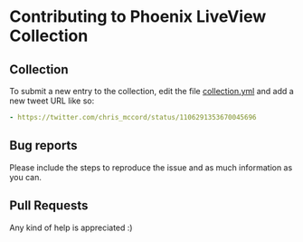 # Contributing to Phoenix LiveView Collection

## Collection

To submit a new entry to the collection, edit the file [collection.yml](https://github.com/leandrocp/phoenix_live_view_collection/blob/main/collection.yml)
and add a new tweet URL like so:

```yaml
- https://twitter.com/chris_mccord/status/1106291353670045696
```

## Bug reports

Please include the steps to reproduce the issue and as much information as you can.

## Pull Requests

Any kind of help is appreciated :)
